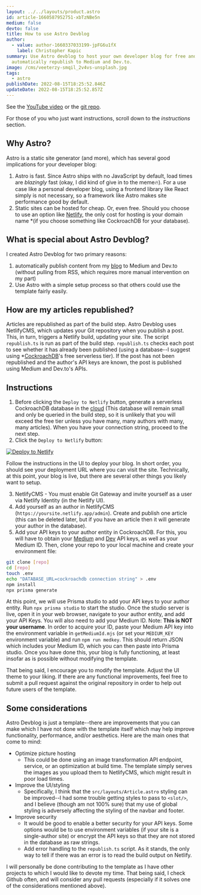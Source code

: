 ```yaml
---
layout: ../../layouts/product.astro
id: article-1660587952751-xbTzNBe5n
medium: false
devto: false
title: How to use Astro Devblog
author:
  - value: author-1660337033199-jpFG6u1fX
    label: Christopher Kapic
summary: Use Astro devblog to host your own developer blog for free and
  automatically republish to Medium and Dev.to.
image: /cms/veeterzy-smqil_2v4vs-unsplash.jpg
tags:
  - astro
publishDate: 2022-08-15T18:25:52.846Z
updateDate: 2022-08-15T18:25:52.857Z
---
```

See the [YouTube video](https://youtu.be/8c7_vX3XPDc) or the [git repo](https://github.com/christopher-kapic/astro-devblog).

For those of you who just want instructions, scroll down to the *instructions* section.
## Why Astro?
Astro is a static site generator (and more), which has several good implications for your developer blog:
1. Astro is fast. Since Astro ships with no JavaScript by default, load times are *blazingly* fast (okay, I did kind of give in to the meme🔥). For a use case like a personal developer blog, using a frontend library like React simply is not necessary, so a framework like Astro makes site performance good by default.
2. Static sites can be hosted for cheap. Or, even free. Should you choose to use an option like [Netlify](https://netlify.com/), the only cost for hosting is your domain name *(if you choose something like CockroachDB for your database).
## What is special about Astro Devblog?
I created Astro Devblog for two primary reasons:
1. automatically publish content from my [blog](https://christopherkapic.com/) to Medium and Dev.to (without pulling from RSS, which requires more manual intervention on my part)
2. Use Astro with a simple setup process so that others could use the template fairly easily.
## How are my articles republished?
Articles are republished as part of the build step. Astro Devblog uses NetlifyCMS, which updates your Git repository when you publish a post. This, in turn, triggers a Netlify build, updating your site. The script `republish.ts` is run as part of the build step.
`republish.ts` checks each post to see whether it has already been published (using a database--I suggest using *[CockroachDB](https://cockroachlabs.com)'s free serverless tier). If the post has not been republished and the author's API keys are known, the post is published using Medium and Dev.to's APIs.
## Instructions
1. Before clicking the `Deploy to Netlify` button, generate a serverless CockroachDB database in the [cloud](https://cockroachlabs.cloud/) (This database will remain small and only be queried in the build step, so it is unlikely that you will exceed the free tier unless you have many, many authors with many, many articles). When you have your connection string, proceed to the next step.
2. Click the `Deploy to Netlify` button:

<a href="https://app.netlify.com/start/deploy?repository=https://github.com/christopher-kapic/astro-devblog"><img src="https://www.netlify.com/img/deploy/button.svg" alt="Deploy to Netlify"></a>

Follow the instructions in the UI to deploy your blog.
In short order, you should see your deployment URL where you can visit the site. Technically, at this point, your blog is live, but there are several other things you likely want to setup.

3. NetlifyCMS - You must enable Git Gateway and invite yourself as a user via Netlify Identity (in the Netlify UI).
4. Add yourself as an author in NetlifyCMS (`https://yoursite.netlify.app/admin`). Create and publish one article (this can be deleted later, but if you have an article then it will generate your author in the database).
5. Add your API keys to your author entity in CockroachDB. For this, you will have to obtain your [Medium](https://medium.com/) and [Dev](https://dev.to) API keys, as well as your Medium ID. Then, clone your repo to your local machine and create your environment file:
```bash
git clone [repo]
cd [repo]
touch .env
echo "DATABASE_URL=cockroachdb connection string" > .env
npm install
npx prisma generate
```
At this point, we will use Prisma studio to add your API keys to your author entity. Run `npx prisma studio` to start the studio. Once the studio server is live, open it in your web browser, navigate to your author entity, and add your API Keys. You will also need to add your Medium ID. Note: __This is NOT your username__. In order to acquire your ID, paste your Medium API key into the environment variable in `getMediumId.mjs` (or set your `MEDIUM_KEY` environment variable) and run `npm run medkey`. This should return JSON which includes your Medium ID, which you can then paste into Prisma studio.
Once you have done this, your blog is fully functioning, at least insofar as is possible without modifying the template.

That being said, I encourage you to modify the template. Adjust the UI theme to your liking. If there are any functional improvements, feel free to submit a pull request against the original repository in order to help out future users of the template.

## Some considerations
Astro Devblog is just a template--there are improvements that you can make which I have not done with the template itself which may help improve functionality, performance, and/or aesthetics. Here are the main ones that come to mind:
- Optimize picture hosting
  - This could be done using an image transformation API endpoint, service, or an optimization at build time. The template simply serves the images as you upload them to NetlifyCMS, which might result in poor load times.
- Improve the UI/styling
  - Specifically, I think that the `src/layouts/Article.astro` styling can be improved--I had some trouble getting styles to pass to `<slot/>`, and I believe (though am not 100% sure) that my use of global styling is adversely affecting the styling of the navbar and footer.
- Improve security
  - It would be good to enable a better security for your API keys. Some options would be to use environment variables (if your site is a single-author site) or encrypt the API keys so that they are not stored in the database as raw strings.
  - Add error handling to the `republish.ts` script. As it stands, the only way to tell if there was an error is to read the build output on Netlify.

I will personally be done contributing to the template as I have other projects to which I would like to devote my time. That being said, I check Github often, and will consider any pull requests (especially if it solves one of the considerations mentioned above).